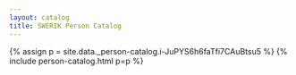 ```yaml
---
layout: catalog
title: SWERIK Person Catalog
---
```

{% assign p = site.data._person-catalog.i-JuPYS6h6faTfi7CAuBtsu5 %}
{% include person-catalog.html p=p %}

